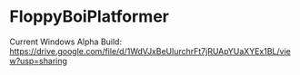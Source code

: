 # FloppyBoiPlatformer

Current Windows Alpha Build: https://drive.google.com/file/d/1WdVJxBeUlurchrFt7jRUApYUaXYEx1BL/view?usp=sharing
